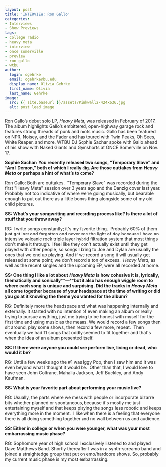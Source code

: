 ```yaml
---
layout: post
title: 'INTERVIEW: Ron Gallo'
categories:
- Interviews
- Show Previews
tags:
- college radio
- heavy meta
- interview
- once somerville
- preview
- ron gallo
- wtbu
author:
  login: ogehrke
  email: ogehrke@bu.edu
  display_name: Olivia Gehrke
  first_name: Olivia
  last_name: Gehrke
image:
  src: {{ site.baseurl }}/assets/Pinkwall2-424x636.jpg
  alt: post lead image
---
```


Ron Gallo’s debut solo LP, _Heavy Meta_, was released in February of 2017. The album highlights Gallo’s embittered, open-highway garage rock and features strong threads of punk and roots music. Gallo has been featured on NPR, Noisey, and the Fader and has toured with Twin Peaks, Oh Sees, White Reaper, and more. WTBU DJ Sophie Sachar spoke with Gallo ahead of his show with Naked Giants and Gymshorts at ONCE Somerville on Nov. 17.

**Sophie Sachar: You recently released two songs, “Temporary Slave” and “Am I Demon,” both of which I really dig. Are those outtakes from** **_Heavy Meta_** **or perhaps a hint of what’s to come?**

Ron Gallo: Both are outtakes.  "Temporary Slave" was recorded during the first "Heavy Meta" session over 3 years ago and the Danzig cover last year. Probably not too indicative of where we're going musically, but bearable enough to put out there as a little bonus thing alongside some of my old child pictures.

**SS: What’s your songwriting and recording process like? Is there a lot of stuff that you throw away?**

RG: I write songs constantly; it's my favorite thing.  Probably 60% of them just get lost and forgotten and never see the light of day because I have an intensive volcanic rock triple layer hybrid filtration system that most things don't make it through. I feel like they don't actually exist until they get played with other people, so songs I bring to Joe and Dylan are usually the ones that we end up playing. And if we record a song it will usually get released at some point; we don't record a ton of excess.  _Heavy Meta_, as well as the recent singles and the upcoming EP, were all recorded at home.

**SS: One thing I like a lot about** **_Heavy Meta_** **is how cohesive it is, lyrically, thematically and sonically****—****but it also has enough wiggle room to where each song is unique and surprising. Did the tracks in** **_Heavy Meta_** **all come together because of your headspace at the time of writing or did you go at it knowing the theme you wanted for the album?**

RG: Definitely more the headspace and what was happening internally and externally. It started with no intention of even making an album or really trying to pursue anything, just me trying to be honest with myself for the first time and using music as the means. We would record a few songs then sit around, play some shows, then record a few more, repeat.  Then eventually we had 11 songs that oddly seemed to fit together and that's when the idea of an album presented itself.

**SS: If there were anyone you could see perform live, living or dead, who would it be?**

RG: Until a few weeks ago the #1 was Iggy Pop, then I saw him and it was even beyond what I thought it would be.  Other than that, I would love to have seen John Coltrane, Mahalia Jackson, Jeff Buckley, and Andy Kaufman.

**SS: What is your favorite part about performing your music live?**

RG: Usually, the parts where we mess with people or incorporate bizarre bits whether planned or spontaneous, because it's mostly me just entertaining myself and that keeps playing the songs less robotic and keeps everything more in the moment.  I like when there is a feeling that everyone there is all doing something together and no wall between us and audience.

**SS: Either in college or when you were younger, what was your most embarrassing music phase?**

RG: Sophomore year of high school I exclusively listened to and played Dave Matthews Band. Shortly thereafter I was in a synth-screamo band and joined a straightedge group that put on emo/hardcore shows. So, probably my current music phase is my most embarrassing.